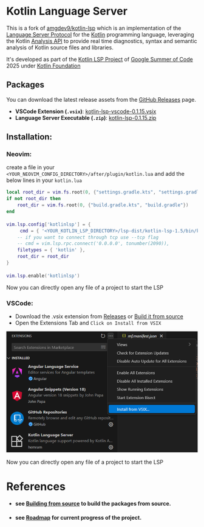 # Kotlin Language Server

This is a fork of [amgdev9/kotlin-lsp](https://github.com/amgdev9/kotlin-lsp) which is an implementation of the [Language Server Protocol](https://microsoft.github.io/language-server-protocol/specification) for the [Kotlin](https://kotlinlang.org) programming language, leveraging the Kotlin [Analysis API](https://github.com/JetBrains/kotlin/blob/master/docs/analysis/analysis-api/analysis-api.md) to provide real time diagnostics, syntax and semantic analysis of Kotlin source files and libraries.

It's developed as part of the [Kotlin LSP Project](https://kotlinlang.org/docs/gsoc-2025.html#kotlin-language-server-lsp-hard-350-hrs) of [Google Summer of Code](https://summerofcode.withgoogle.com) 2025 under [Kotlin Foundation](https://kotlinfoundation.org) 

## Packages

You can download the latest release assets from the [GitHub Releases](https://github.com/h4-mm-3r/kotlin-lsp/releases) page.

*   **VSCode Extension (`.vsix`)**: [kotlin-lsp-vscode-0.1.15.vsix](https://github.com/h4-mm-3r/kotlin-lsp/releases/download/v1.5/kotlin-lsp-vscode-1.5.0.vsix)
*   **Language Server Executable (`.zip`)**: [kotlin-lsp-0.1.15.zip](https://github.com/H4-MM-3R/kotlin-lsp/releases/download/v1.5/kotlin-lsp-1.5.zip)


## Installation:

### Neovim: 
create a file in your `<YOUR_NEOVIM_CONFIG_DIRECTORY>/after/plugin/kotlin.lua`
and add the below lines in your `kotlin.lua`
```lua
local root_dir = vim.fs.root(0, {"settings.gradle.kts", "settings.gradle"})
if not root_dir then
    root_dir = vim.fs.root(0, {"build.gradle.kts", "build.gradle"})
end

vim.lsp.config['kotlinlsp'] = {
     cmd = { '<YOUR_KOTLIN_LSP_DIRECTORY>/lsp-dist/kotlin-lsp-1.5/bin/kotlin-lsp' },
    -- if you want to connect through tcp use --tcp flag
    -- cmd = vim.lsp.rpc.connect('0.0.0.0', tonumber(2090)),
    filetypes = { 'kotlin' },
    root_dir = root_dir
}

vim.lsp.enable('kotlinlsp')
```
Now you can directly open any file of a project to start the LSP

### VSCode:

*    Download the .vsix extension from [Releases](https://github.com/h4-mm-3r/kotlin-lsp/releases/download/v1.5/kotlin-lsp-vscode-1.5.0.vsix) or [Build it from source](#references)
*    Open the Extensions Tab and `Click on Install from VSIX`

![vscode-extension-screenshot](media/vscode-extension-screenshot.png)

Now you can directly open any file of a project to start the LSP

# References

*  #### see [Building from source](docs/build_from_source.md) to build the packages from source.
* #### see  [Roadmap](docs/roadmap.md) for current progress of the project.
